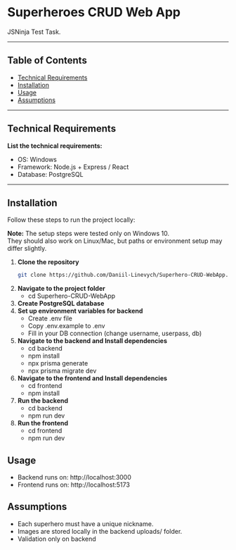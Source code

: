 # Superheroes CRUD Web App

JSNinja Test Task.

---

## Table of Contents

- [Technical Requirements](#technical-requirements)  
- [Installation](#installation)
- [Usage](#usage)
- [Assumptions](#assumptions)  

---

## Technical Requirements

**List the technical requirements:**
  - OS: Windows
  - Framework: Node.js + Express / React   
  - Database: PostgreSQL   

---

## Installation

Follow these steps to run the project locally:

**Note:** The setup steps were tested only on Windows 10.  
They should also work on Linux/Mac, but paths or environment setup may differ slightly.

1. **Clone the repository**
   ```bash
   git clone https://github.com/Daniil-Linevych/Superhero-CRUD-WebApp.git
2. **Navigate to the project folder**
    - cd Superhero-CRUD-WebApp
3. **Create PostgreSQL database**
4. **Set up environment variables for backend**
    - Create .env file
    - Copy .env.example to .env
    - Fill in your DB connection (change username, userpass, db)
5. **Navigate to the backend and Install dependencies**
    - cd backend
    - npm install
    - npx prisma generate
    - npx prisma migrate dev
6. **Navigate to the frontend and Install dependencies**
    - cd frontend
    - npm install
7. **Run the backend**
    - cd backend
    - npm run dev
8. **Run the frontend**
    - cd frontend
    - npm run dev

## Usage

 - Backend runs on: http://localhost:3000
 - Frontend runs on: http://localhost:5173

## Assumptions
 - Each superhero must have a unique nickname.
 - Images are stored locally in the backend uploads/ folder.
 - Validation only on backend 